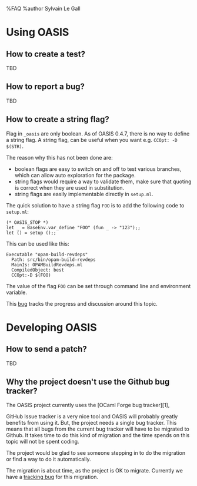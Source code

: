 %FAQ
%author Sylvain Le Gall

Using OASIS
===========

How to create a test?
---------------------

TBD

How to report a bug?
--------------------

TBD

How to create a string flag?<a name="string-flag"></a>
----------------------------

Flag in `_oasis` are only boolean. As of OASIS 0.4.7, there is no way to define
a string flag. A string flag, can be useful when you want e.g.
`CCOpt: -D $(STR)`.

The reason why this has not been done are:
* boolean flags are easy to switch on and off to test various branches, which
  can allow auto exploration for the package.
* string flags would require a way to validate them, make sure that quoting
  is correct when they are used in substitution.
* string flags are easily implementable directly in `setup.ml`.

The quick solution to have a string flag `FOO` is to add the following code to
`setup.ml`:

    (* OASIS_STOP *)
    let _ = BaseEnv.var_define "FOO" (fun _ -> "123");;
    let () = setup ();;

This can be used like this:

    Executable "opam-build-revdeps"
      Path: src/bin/opam-build-revdeps
      MainIs: OPAMBuildRevdeps.ml
      CompiledObject: best
      CCOpt:-D $(FOO)


The value of the flag `FOO` can be set through command line and environment
variable.

This [bug][string-flag-1] tracks the progress and discussion around this topic.

[string-flag-1]: https://forge.ocamlcore.org/tracker/?group_id=54&atid=294&func=detail&aid=851


Developing OASIS
================

How to send a patch?
--------------------

TBD

Why the project doesn't use the Github bug tracker?<a name="github-tracker"></a>
---------------------------------------------------

The OASIS project currently uses the [OCaml Forge bug tracker][1],

GitHub Issue tracker is a very nice tool and OASIS will probably greatly
benefits from using it. But, the project needs a single bug tracker. This means
that all bugs from the current bug tracker will have to be migrated to Github.
It takes time to do this kind of migration and the time spends on this topic
will not be spent coding.

The project would be glad to see someone stepping in to do the migration or find
a way to do it automatically.

The migration is about time, as the project is OK to migrate. Currently we have
a [tracking bug][github-tracker-2] for this migration.

[github-tracker-1]: https://forge.ocamlcore.org/tracker/?group_id=54
[github-tracker-2]: https://forge.ocamlcore.org/tracker/index.php?func=detail&aid=1669&group_id=54&atid=294


